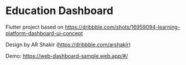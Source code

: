 # Education Dashboard

Flutter project based on https://dribbble.com/shots/16959094-learning-platform-dashboard-ui-concept

Design by AR Shakir (https://dribbble.com/arshakir)

Demo: https://web-dashboard-sample.web.app/#/

